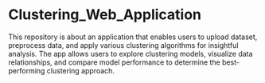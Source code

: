 # Clustering_Web_Application
This repository is about an application that enables users to upload dataset, preprocess data, and apply various clustering algorithms for insightful analysis. The app allows users to explore clustering models, visualize data relationships, and compare model performance to determine the best-performing clustering approach.
